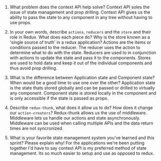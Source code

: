 1. What problem does the context API help solve?
    Context API soles the issue of state management and prop drilling. Context API gives us the ability to pass the state to any component in any tree without having to use props.

2. In your own words, describe `actions`, `reducers` and the `store` and their role in Redux. What does each piece do? Why is the store known as a 'single source of truth' in a redux application?
    Actions are the items or conditions passed to the reducer. The reducer uses the action to determine what to do with the state.
    Reducers are used to in conjunction with actions to update the state and pass it to the components.
    Stores are used to hold data and keep it out of the individual components and thus avoid prop drilling. 

3. What is the difference between Application state and Component state? When would be a good time to use one over the other?
    Application state is the state thats stored globally and can be passed or drilled to virtually any component. Component state is stored locally in the component and is only accessible if the state is passed as props.
    
4. Describe `redux-thunk`, what does it allow us to do? How does it change our `action-creators`?
    Redux-thunk allows us the use of middleware. Middleware lets us handle our actions and state asynchronously. Middleware can be used when calling multiple APIs and the data return times are not syncronized.

5. What is your favorite state management system you've learned and this sprint? Please explain why!
    For the applications we're been putting together I'd have to say context API is my preferred method of state management. Its so much easier to setup and use as opposed to redux.
